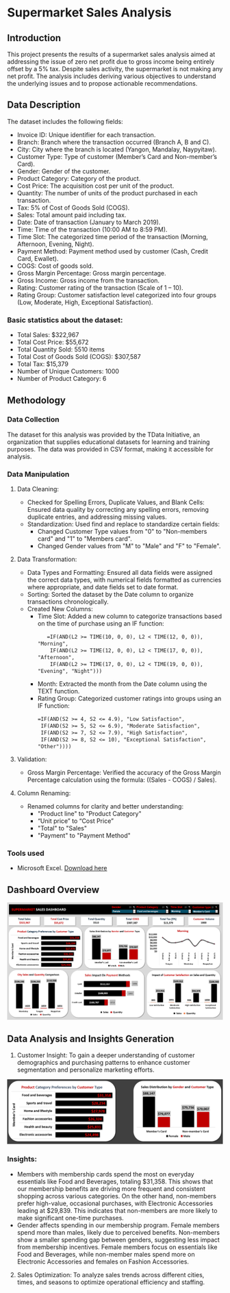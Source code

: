 # Supermarket Sales Analysis

## Introduction

This project presents the results of a supermarket sales analysis aimed at addressing the issue of zero net profit due to gross income being entirely offset by a 5% tax. Despite sales activity, the supermarket is not making any net profit. The analysis includes deriving various objectives to understand the underlying issues and to propose actionable recommendations.

## Data Description

The dataset includes the following fields:

- Invoice ID: Unique identifier for each transaction.
- Branch: Branch where the transaction occurred (Branch A, B and C).
- City: City where the branch is located (Yangon, Mandalay, Naypyitaw).
- Customer Type: Type of customer (Member’s Card and Non-member’s Card).
- Gender: Gender of the customer.
- Product Category: Category of the product.
- Cost Price: The acquisition cost per unit of the product.
- Quantity: The number of units of the product purchased in each transaction.
- Tax: 5% of Cost of Goods Sold (COGS).
- Sales: Total amount paid including tax.
- Date: Date of transaction (January to March 2019).
- Time: Time of the transaction (10:00 AM to 8:59 PM).
- Time Slot: The categorized time period of the transaction (Morning, Afternoon, Evening, Night).
- Payment Method: Payment method used by customer (Cash, Credit Card, Ewallet).
- COGS: Cost of goods sold.
- Gross Margin Percentage: Gross margin percentage.
- Gross Income: Gross income from the transaction.
- Rating: Customer rating of the transaction (Scale of 1 – 10).
- Rating Group: Customer satisfaction level categorized into four groups (Low, Moderate, High, Exceptional Satisfaction).

### Basic statistics about the dataset:

- Total Sales: $322,967
- Total Cost Price: $55,672
- Total Quantity Sold: 5510 items
- Total Cost of Goods Sold (COGS): $307,587
- Total Tax: $15,379
- Number of Unique Customers: 1000
- Number of Product Category: 6

## Methodology

### Data Collection

The dataset for this analysis was provided by the TData Initiative, an organization that supplies educational datasets for learning and training purposes. The data was provided in CSV format, making it accessible for analysis.

### Data Manipulation

1. Data Cleaning:
   - Checked for Spelling Errors, Duplicate Values, and Blank Cells: Ensured data quality by correcting any spelling errors, removing duplicate entries, and addressing missing values.
   - Standardization: Used find and replace to standardize certain fields:
     - Changed Customer Type values from "0" to "Non-members card" and "1" to "Members card".
     - Changed Gender values from "M" to "Male" and "F" to "Female".
       
2. Data Transformation:
   - Data Types and Formatting: Ensured all data fields were assigned the correct data types, with numerical fields formatted as currencies where appropriate, and date fields set to date format.
   - Sorting: Sorted the dataset by the Date column to organize transactions chronologically.
   - Created New Columns:
     - Time Slot: Added a new column to categorize transactions based on the time of purchase using an IF function:
       ```
          =IF(AND(L2 >= TIME(10, 0, 0), L2 < TIME(12, 0, 0)), "Morning",
           IF(AND(L2 >= TIME(12, 0, 0), L2 < TIME(17, 0, 0)), "Afternoon",
           IF(AND(L2 >= TIME(17, 0, 0), L2 < TIME(19, 0, 0)), "Evening", "Night")))
       ```   
     - Month: Extracted the month from the Date column using the TEXT function.
     - Rating Group: Categorized customer ratings into groups using an IF function:
       ```
       =IF(AND(S2 >= 4, S2 <= 4.9), "Low Satisfaction",
        IF(AND(S2 >= 5, S2 <= 6.9), "Moderate Satisfaction",
        IF(AND(S2 >= 7, S2 <= 7.9), "High Satisfaction",
        IF(AND(S2 >= 8, S2 <= 10), "Exceptional Satisfaction", "Other"))))
       ```
       
3. Validation:
   - Gross Margin Percentage: Verified the accuracy of the Gross Margin Percentage calculation using the formula: ((Sales - COGS) / Sales).
     
4. Column Renaming:
   - Renamed columns for clarity and better understanding:
     - "Product line" to "Product Category"
     - “Unit price” to “Cost Price”
     - "Total" to "Sales"
     - "Payment" to "Payment Method"

### Tools used
- Microsoft Excel. [Download here](https://www.microsoft.com/en-us/microsoft-365/excel)
  

## Dashboard Overview

![](https://github.com/Adeyemi012/Supermarket-Sales-Analysis/blob/main/Supermarket%20Sales%20Dashboard.png)


## Data Analysis and Insights Generation

1.	Customer Insight: To gain a deeper understanding of customer demographics and purchasing patterns to enhance customer segmentation and personalize marketing efforts.

![](https://github.com/Adeyemi012/Supermarket-Sales-Analysis/blob/main/Screenshot%202024-07-27%20203009.png)

### Insights:
- Members with membership cards spend the most on everyday essentials like Food and Beverages, totaling $31,358. This shows that our membership benefits are driving more frequent and consistent shopping across various categories. On the other hand, non-members prefer high-value, occasional purchases, with Electronic Accessories leading at $29,839. This indicates that non-members are more likely to make significant one-time purchases.
- Gender affects spending in our membership program. Female members spend more than males, likely due to perceived benefits. Non-members show a smaller spending gap between genders, suggesting less impact from membership incentives. Female members focus on essentials like Food and Beverages, while non-member males spend more on Electronic Accessories and females on Fashion Accessories.

2. Sales Optimization: To analyze sales trends across different cities, times, and seasons to optimize operational efficiency and staffing.







